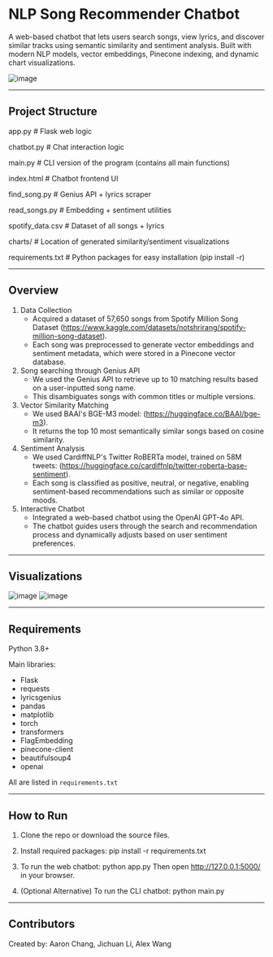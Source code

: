 NLP Song Recommender Chatbot
============================================================

A web-based chatbot that lets users search songs, view lyrics, and discover similar tracks using semantic similarity and sentiment analysis. Built with modern NLP models, vector embeddings, Pinecone indexing, and dynamic chart visualizations.

![image](https://github.com/user-attachments/assets/398492ae-b773-4864-85fa-46bffa50df11)

------------------------------------------------------------
Project Structure
------------------------------------------------------------

app.py                 # Flask web logic

chatbot.py             # Chat interaction logic

main.py                # CLI version of the program (contains all main functions)

index.html             # Chatbot frontend UI

find_song.py           # Genius API + lyrics scraper

read_songs.py          # Embedding + sentiment utilities

spotify_data.csv       # Dataset of all songs + lyrics

charts/                # Location of generated similarity/sentiment visualizations

requirements.txt       # Python packages for easy installation (pip install -r)


------------------------------------------------------------
Overview
------------------------------------------------------------

1. Data Collection
    - Acquired a dataset of 57,650 songs from Spotify Million Song Dataset (https://www.kaggle.com/datasets/notshrirang/spotify-million-song-dataset).
    - Each song was preprocessed to generate vector embeddings and sentiment metadata, which were stored in a Pinecone vector database.
2. Song searching through Genius API
    - We used the Genius API to retrieve up to 10 matching results based on a user-inputted song name.
    - This disambiguates songs with common titles or multiple versions.
3. Vector Similarity Matching
    - We used BAAI's BGE-M3 model: (https://huggingface.co/BAAI/bge-m3).
    - It returns the top 10 most semantically similar songs based on cosine similarity.
4. Sentiment Analysis
    - We used CardiffNLP's Twitter RoBERTa model, trained on 58M tweets: (https://huggingface.co/cardiffnlp/twitter-roberta-base-sentiment).
    - Each song is classified as positive, neutral, or negative, enabling sentiment-based recommendations such as similar or opposite moods.
5. Interactive Chatbot
    - Integrated a web-based chatbot using the OpenAI GPT-4o API.
    - The chatbot guides users through the search and recommendation process and dynamically adjusts based on user sentiment preferences.

------------------------------------------------------------
Visualizations
------------------------------------------------------------
![image](https://github.com/user-attachments/assets/4d0af42f-2860-4b9d-92e7-f440cdd3f9c4)
![image](https://github.com/user-attachments/assets/29016c7a-f889-4cbd-8d7a-bd22654de16b)

------------------------------------------------------------
Requirements
------------------------------------------------------------

Python 3.8+

Main libraries:
- Flask
- requests
- lyricsgenius
- pandas
- matplotlib
- torch
- transformers
- FlagEmbedding
- pinecone-client
- beautifulsoup4
- openai

All are listed in `requirements.txt`

------------------------------------------------------------
How to Run
------------------------------------------------------------

1. Clone the repo or download the source files.

2. Install required packages:
   pip install -r requirements.txt

3. To run the web chatbot:
   python app.py
   Then open http://127.0.0.1:5000/ in your browser.

4. (Optional Alternative) 
   To run the CLI chatbot:
   python main.py
   
------------------------------------------------------------
Contributors
------------------------------------------------------------

Created by: Aaron Chang, Jichuan Li, Alex Wang
